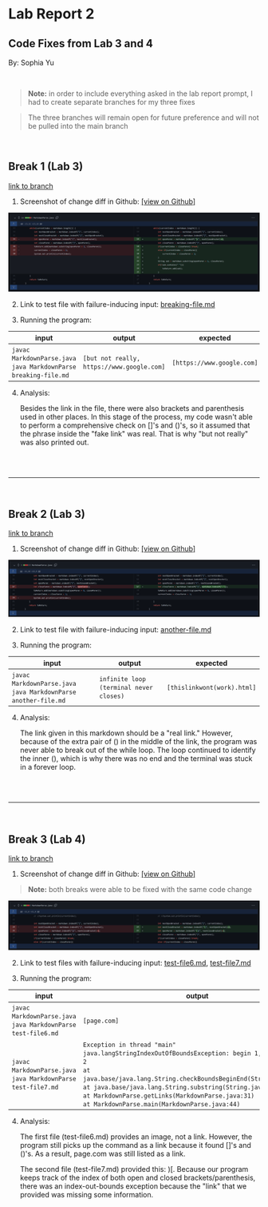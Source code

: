 # **Lab Report 2** 
## Code Fixes from Lab 3 and 4
By: Sophia Yu

<br>

>**Note:** in order to include everything asked in the lab report prompt, I had to create separate branches for my three fixes

>The three branches will remain open for future preference and will not be pulled into the main branch

<br>

## **Break 1 (Lab 3)**
[link to branch](https://github.com/soy001/markdown-parse/tree/Fix-1)

1. Screenshot of change diff in Github: [[view on Github]](https://github.com/soy001/markdown-parse/commit/17dd3c31c7901e54816ab6c160f028e567795592)


![Image](/screenshots/Pt2_a.PNG)

2. Link to test file with failure-inducing input: [breaking-file.md](https://github.com/soy001/markdown-parse/blob/Fix-1/breaking-file.md?plain=1)

3. Running the program:

| input | output | expected |
| ----- | ------ | -------- |
| ```javac MarkdownParse.java```<br>```java MarkdownParse breaking-file.md``` | ```[but not really, https://www.google.com]```| ```[https://www.google.com]``` |

4. Analysis: 
    
    Besides the link in the file, there were also brackets and parenthesis used in other places. In this stage of the process, my code wasn't able to perform a comprehensive check on []'s and ()'s, so it assumed that the phrase inside the "fake link" was real. That is why "but not really" was also printed out.

<br><br>

---

<br>

## **Break 2 (Lab 3)**
[link to branch](https://github.com/soy001/markdown-parse/tree/Fix-2)

1. Screenshot of change diff in Github: [[view on Github]](https://github.com/soy001/markdown-parse/commit/3ea64ac085c186d1f467f55b82aeda013248fdfe)


![Image](/screenshots/Pt2_b.PNG)

2. Link to test file with failure-inducing input: [another-file.md](https://github.com/soy001/markdown-parse/blob/Fix-2/another-file.md?plain=1)

3. Running the program:

| input | output | expected |
| ----- | ------ | -------- |
| ```javac MarkdownParse.java```<br>```java MarkdownParse another-file.md``` | ```infinite loop (terminal never closes)```| ```[thislinkwont(work).html]``` |

4. Analysis: 
    
    The link given in this markdown should be a "real link." However, because of the extra pair of () in the middle of the link, the program was never able to break out of the while loop. The loop continued to identify the inner (), which is why there was no end and the terminal was stuck in a forever loop.


<br><br>

---

<br>

## **Break 3 (Lab 4)**
[link to branch](https://github.com/soy001/markdown-parse/tree/Fix-3)

1. Screenshot of change diff in Github: [[view on Github]](https://github.com/soy001/markdown-parse/commit/12d18c61fafd536eae1df6592d62d1ded632f1b3)
>**Note:** both breaks were able to be fixed with the same code change


![Image](/screenshots/Pt2_c.PNG)

2. Link to test files with failure-inducing input: [test-file6.md](https://github.com/soy001/markdown-parse/blob/Fix-3/test-file6.md?plain=1), [test-file7.md](https://github.com/soy001/markdown-parse/blob/Fix-3/test-file7.md?plain=1)

3. Running the program:

| input | output | expected |
| ----- | ------ | -------- |
| ```javac MarkdownParse.java```<br>```java MarkdownParse test-file6.md``` | ```[page.com]```| ```[]``` |
| ```javac MarkdownParse.java```<br>```java MarkdownParse test-file7.md``` | ```Exception in thread "main" java.langStringIndexOutOfBoundsException: begin 1, end 0, length 2``` <br> ```at java.base/java.lang.String.checkBoundsBeginEnd(String.java:4601)``` <br> ```at java.base/java.lang.String.substring(String.java:2704)``` <br> ```at MarkdownParse.getLinks(MarkdownParse.java:31)``` <br> ```at MarkdownParse.main(MarkdownParse.java:44)``` | ```[]``` |

4. Analysis:

    The first file (test-file6.md) provides an image, not a link. However, the program still picks up the command as a link because it found []'s and ()'s. As a result, page.com was still listed as a link. 
    
    The second file (test-file7.md) provided this: )[. Because our program keeps track of the index of both open and closed brackets/parenthesis, there was an index-out-bounds exception because the "link" that we provided was missing some information. 
